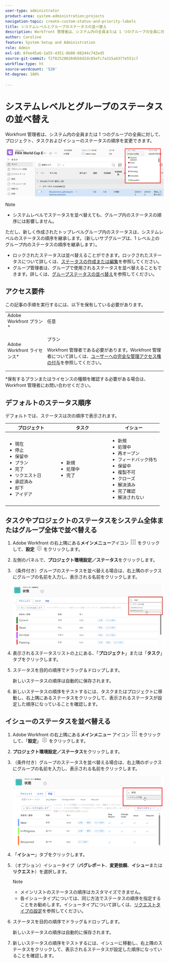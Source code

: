 ```yaml
---
user-type: administrator
product-area: system-administration;projects
navigation-topic: create-custom-status-and-priority-labels
title: システムレベルとグループのステータスの並べ替え
description: Workfront 管理者は、システム内の全員または 1 つのグループの全員に対して、プロジェクト、タスクおよびイシューのステータスの順序を変更できます。
author: Caroline
feature: System Setup and Administration
role: Admin
exl-id: 6fee45a6-1a55-4351-8b08-88244c742ed5
source-git-commit: f2f825280204b56d2dc85efc7a315a4377e551c7
workflow-type: ht
source-wordcount: '520'
ht-degree: 100%

---
```


# システムレベルとグループのステータスの並べ替え

Workfront 管理者は、システム内の全員または 1 つのグループの全員に対して、プロジェクト、タスクおよびイシューのステータスの順序を変更できます。

<!--The system version of this snippet mentions a single group because a sysadmin call also reorder statuses there. Group admin version of this article is still needed.-->

![](assets/statuses.png)

>[!NOTE]
>
>* システムレベルでステータスを並べ替えても、グループ内のステータスの順序には影響しません。
>
>  ただし、新しく作成されたトップレベルグループ内のステータスは、システムレベルのステータスの順序を継承します。（新しいサブグループは、1 レベル上のグループ内のステータスの順序を継承します）。
>
>* ロックされたステータスは並べ替えることができます。ロックされたステータスについて詳しくは、[ステータスの作成または編集](../../../administration-and-setup/customize-workfront/creating-custom-status-and-priority-labels/create-or-edit-a-status.md)を参照してください。
>* グループ管理者は、グループで使用されるステータスを並べ替えることもできます。詳しくは、[グループステータスの並べ替え](../../../administration-and-setup/manage-groups/manage-group-statuses/reorder-group-statuses-from-groups-area.md)を参照してください。
>

## アクセス要件

この記事の手順を実行するには、以下を保有している必要があります。

<table style="table-layout:auto"> 
 <col> 
 <col> 
 <tbody> 
  <tr> 
   <td role="rowheader">Adobe Workfront プラン* </td> 
   <td>任意</td> 
  </tr> 
  <tr data-mc-conditions="SnippetConditions-wf-groups.system-level"> 
   <td role="rowheader">Adobe Workfront ライセンス*</td> 
   <td> <p>プラン </p> <p>Workfront 管理者である必要があります。Workfront 管理者について詳しくは、<a href="../../../administration-and-setup/add-users/configure-and-grant-access/grant-a-user-full-administrative-access.md" class="MCXref xref">ユーザーへの完全な管理アクセス権の付与</a>を参照してください。</p> </td> 
  </tr> 
 </tbody> 
</table>

&#42;保有するプランまたはライセンスの種類を確認する必要がある場合は、Workfront 管理者にお問い合わせください。

## デフォルトのステータス順序

デフォルトでは、ステータスは次の順序で表示されます。

<table style="table-layout:auto"> 
 <col> 
 <col> 
 <col> 
 <thead> 
  <tr> 
   <th width="33.33%">プロジェクト</th> 
   <th width="33.33%">タスク</th> 
   <th width="33.33%">イシュー</th> 
  </tr> 
 </thead> 
 <tbody> 
  <tr> 
   <td> 
    <ul> 
     <li>現在</li> 
     <li>停止</li> 
     <li> 保留中 </li> 
     <li> プラン </li> 
     <li> 完了 </li> 
     <li> リクエスト日 </li> 
     <li> 承認済み </li> 
     <li> 却下 </li> 
     <li> アイデア </li> 
    </ul> </td> 
   <td> 
    <ul> 
     <li>新規</li> 
     <li>処理中</li> 
     <li>完了</li> 
    </ul> </td> 
   <td> 
    <ul> 
     <li>新規</li> 
     <li>処理中</li> 
     <li>再オープン</li> 
     <li>フィードバック待ち</li> 
     <li>保留中</li> 
     <li>複製不可</li> 
     <li>クローズ</li> 
     <li>解決済み</li> 
     <li>完了確認</li> 
     <li>解決されない</li> 
    </ul> </td> 
  </tr> 
 </tbody> 
</table>

## タスクやプロジェクトのステータスをシステム全体またはグループ全体で並べ替える

1. Adobe Workfront の右上隅にある&#x200B;**メインメニュー**&#x200B;アイコン ![](assets/main-menu-icon.png) をクリックして、**設定** ![](assets/gear-icon-settings.png) をクリックします。

1. 左側のパネルで、**プロジェクト環境設定／ステータス**&#x200B;をクリックします。
1. （条件付き）グループのステータスを並べ替える場合は、右上隅のボックスにグループの名前を入力し、表示される名前をクリックします。

   ![](assets/system-statuses-in-upper-rt-corner-group.jpg)

1. 表示されるステータスリストの上にある、「**プロジェクト**」または「**タスク**」タブをクリックします。

1. ステータスを目的の順序でドラッグ＆ドロップします。

   新しいステータスの順序は自動的に保存されます。

1. 新しいステータスの順序をテストするには、タスクまたはプロジェクトに移動し、右上隅にあるステータスをクリックして、表示されるステータスが設定した順序になっていることを確認します。

## イシューのステータスを並べ替える

1. Adobe Workfront の右上隅にある&#x200B;**メインメニュー** アイコン ![](assets/main-menu-icon.png) をクリックして、「**設定**」![](assets/gear-icon-settings.png) をクリックします。

1. **プロジェクト環境設定／ステータス**&#x200B;をクリックします。
1. （条件付き）グループのステータスを並べ替える場合は、右上隅のボックスにグループの名前を入力し、表示される名前をクリックします。

   ![](assets/issue-statuses-group-name.png)

1. 「**イシュー**」タブをクリックします。
1. （オプション）イシュータイプ（**バグレポート**、**変更依頼**、**イシュー**&#x200B;または **リクエスト**）を選択します。

   >[!NOTE]
   >
   >* メインリストのステータスの順序はカスタマイズできません。
   >* 各イシュータイプについては、同じ方法でステータスの順序を指定することをお勧めします。イシュータイプについて詳しくは、[リクエストタイプの設定](../../../administration-and-setup/set-up-workfront/configure-system-defaults/configure-request-types.md)を参照してください。

1. ステータスを目的の順序でドラッグ＆ドロップします。

   新しいステータスの順序は自動的に保存されます。

1. 新しいステータスの順序をテストするには、イシューに移動し、右上隅のステータスをクリックして、表示されるステータスが設定した順序になっていることを確認します。
